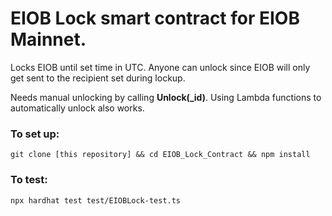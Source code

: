 # EIOB Lock smart contract for EIOB Mainnet.

Locks EIOB until set time in UTC. Anyone can unlock since EIOB will only get sent to the recipient set during lockup.

Needs manual unlocking by calling **Unlock(_id)**. Using Lambda functions to automatically unlock also works.

### To set up:

```git clone [this repository] && cd EIOB_Lock_Contract && npm install```

### To test:

```npx hardhat test test/EIOBLock-test.ts```
